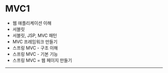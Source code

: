 # MVC1

- 웹 애플리케이션 이해
- 서블릿
- 서블릿, JSP, MVC 패턴
- MVC 프레임워크 만들기
- 스프링 MVC - 구조 이해
- 스프링 MVC - 기본 기능
- 스프링 MVC = 웹 페이지 만들기

---



